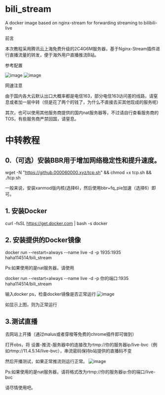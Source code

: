 # bili_stream
A docker image based on nginx-stream for forwarding streaming to bilibili-live 

前言

本次教程采用腾讯云上海免费升级的2C4G6M服务器，基于Nginx-Stream插件进行直播流量的转发，便于海外用户直播推流B站。

参考配置


![image](https://user-images.githubusercontent.com/47912037/114272259-d0741480-9a58-11eb-837a-f5030301f8f5.png)
![image](https://user-images.githubusercontent.com/47912037/114272260-d23dd800-9a58-11eb-9809-29de68a7bd52.png)

网速注意


由于国内各大云默认出口大概率都是电信163，部分电信163访问差的线路，请窒息或者加一层中转（但是花了两个的钱了，为什么不直接去买其他现成的服务呢）

其次，也可以使用其他服务商提供的国内nat服务器等，不过请自行查看服务商的TOS，有些服务商严禁回国，请窒息。

# 中转教程


## 0.（可选）安装BBR用于增加网络稳定性和提升速度。


wget -N "https://github.000060000.xyz/tcp.sh" && chmod +x tcp.sh && ./tcp.sh

一般来说，安装xanmod版内核(选择6)，然后使用bbr+fq_pie加速（选择6）即可。

## 1.	安装Docker


curl -fsSL https://get.docker.com | bash -s docker


## 2.	安装提供的Docker镜像

docker run --restart=always --name live -d -p 1935:1935 haha114514/bili_stream

Ps:如果使用的是nat服务器，请使用

docker run --restart=always --name live -d -p 你的端口:1935 haha114514/bili_stream

输入docker ps，检查docker镜像是否正常运行
![image](https://user-images.githubusercontent.com/47912037/114272325-14671980-9a59-11eb-8268-2d23f4b145c6.png)

如显示上图，则为正常运行

## 3.测试直播

去网站上开播（通过malus或者穿梭等免费的chrome插件即可做到）


打开obs，将 设置-推流-服务器中的连接改为rtmp://你的服务器ip/live-bvc（例如rtmp://11.4.5.14/live-bvc），串流密码保持b站提供的直播码不变

然后开播测试，如果正常推流则运行正常。
![image](https://user-images.githubusercontent.com/47912037/114272423-7889dd80-9a59-11eb-8107-fbaeb57131d7.png)

Ps:如果使用的是nat服务器，请将格式改为rtmp://你的服务器ip:你的端口/live-bvc

请尽情使用吧。












